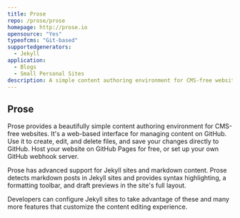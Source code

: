 ```yaml
---
title: Prose
repo: /prose/prose
homepage: http://prose.io
opensource: "Yes"
typeofcms: "Git-based"
supportedgenerators:
  - Jekyll
application:
  - Blogs
  - Small Personal Sites
description: A simple content authoring environment for CMS-free websites.
---
```

## Prose
Prose provides a beautifully simple content authoring environment for CMS-free websites. It's a web-based interface for managing content on GitHub. Use it to create, edit, and delete files, and save your changes directly to GitHub. Host your website on GitHub Pages for free, or set up your own GitHub webhook server.

Prose has advanced support for Jekyll sites and markdown content. Prose detects markdown posts in Jekyll sites and provides syntax highlighting, a formatting toolbar, and draft previews in the site's full layout.

Developers can configure Jekyll sites to take advantage of these and many more features that customize the content editing experience.